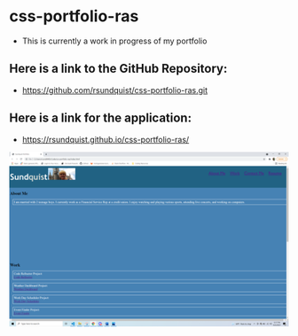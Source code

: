 # css-portfolio-ras
- This is currently a work in progress of my portfolio

## Here is a link to the GitHub Repository:
 - https://github.com/rsundquist/css-portfolio-ras.git

## Here is a link for the application:
 - https://rsundquist.github.io/css-portfolio-ras/


!['Screenshot'](Assets/Images/portfolioScreenshot.png "Portfolio")
